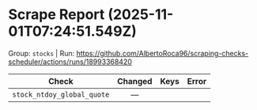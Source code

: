 # Scrape Report (2025-11-01T07:24:51.549Z)

Group: `stocks`  |  Run: https://github.com/AlbertoRoca96/scraping-checks-scheduler/actions/runs/18993368420

| Check | Changed | Keys | Error |
|---|:---:|:--|:--|
| `stock_ntdoy_global_quote` | — |  |  |
